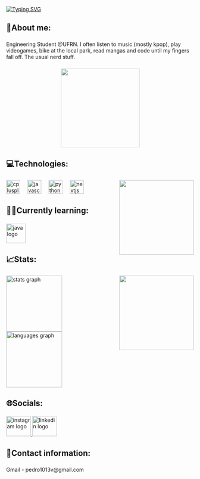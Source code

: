 <a href="https://git.io/typing-svg"><img src="https://readme-typing-svg.demolab.com?font=Source+Code+Pro&pause=1000&width=435&lines=Hello!+My+name+is+Pedro%F0%9F%96%90;Welcome+to+my+profile+%F0%9F%97%A3%F0%9F%97%A3" alt="Typing SVG" /></a>

<h2 align="left">👾About me:</h2>

###

<p align="left">Engineering Student @UFRN. I often listen to music (mostly kpop), play videogames, bike at the local park, read mangas and code until my fingers fall off. The usual nerd stuff.</p>

###

<div align="center">
  <img height="211" src="https://i.pinimg.com/originals/8f/08/32/8f08329105b003bda8b0b688850291fa.gif"  />
</div>

###

<h2 align="left">💻Technologies:</h2>

###

<img align="right" height="200" src="https://play.pokemonshowdown.com/sprites/gen5ani-shiny/metagross.gif"  />

###

<div align="left">
  <img src="https://cdn.jsdelivr.net/gh/devicons/devicon/icons/cplusplus/cplusplus-original.svg" height="37" alt="cplusplus logo"  />
  <img width="12" />
  <img src="https://cdn.jsdelivr.net/gh/devicons/devicon/icons/javascript/javascript-original.svg" height="37" alt="javascript logo"  />
  <img width="12" />
  <img src="https://cdn.jsdelivr.net/gh/devicons/devicon/icons/python/python-original.svg" height="37" alt="python logo"  />
  <img width="12" />
  <img src="https://cdn.jsdelivr.net/gh/devicons/devicon/icons/nextjs/nextjs-original.svg" height="37" alt="nextjs logo"  />
</div>

###

<h2 align="left">✍🏻Currently learning:</h2>

###

<div align="left">
  <img src="https://cdn.jsdelivr.net/gh/devicons/devicon/icons/java/java-original.svg" height="52" alt="java logo"  />
</div>

###

<h2 align="left">📈Stats:</h2>

###

<img align="right" height="200" src="https://media.tenor.com/SuyUEmNB1iMAAAAi/kenjaku-jjk.gif"  />

###

<div align="left">
  <img src="https://github-readme-stats.vercel.app/api?username=PValent1m&hide_title=false&hide_rank=false&show_icons=true&include_all_commits=true&count_private=true&disable_animations=false&theme=dracula&locale=en&hide_border=false&order=1" height="150" alt="stats graph"  />
  <img src="https://github-readme-stats.vercel.app/api/top-langs?username=PValent1m&locale=en&hide_title=false&layout=default%20&card_width=320&langs_count=5&theme=dracula&hide_border=true&order=2" height="150" alt="languages graph"  />
</div>

###

<h2 align="left">🌐Socials:</h2>

###

<div align="left">
  <a href="https://www.instagram.com/p.valentim1/" target="_blank">
    <img src="https://raw.githubusercontent.com/maurodesouza/profile-readme-generator/master/src/assets/icons/social/instagram/default.svg" width="66" height="54" alt="instagram logo"  />
  </a>
  <a href="https://www.linkedin.com/in/pedro-valentim-de-souza-braz-361103378/" target="_blank">
    <img src="https://raw.githubusercontent.com/maurodesouza/profile-readme-generator/master/src/assets/icons/social/linkedin/default.svg" width="66" height="54" alt="linkedin logo"  />
  </a>
</div>

###

<h2 align="left">📩Contact information:</h2>

###

<p align="left">Gmail - pedro1013v@gmail.com</p>

###
